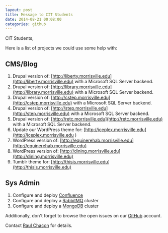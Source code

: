 ```yaml
---
layout: post
title: Message to CIT Students
date: 2014-08-21 00:08:00
categories: github
---
```


CIT Students,

Here is a list of projects we could use some help with:

CMS/Blog
--------------

1.  Drupal version of: [http://liberty.morrisville.edu](http://liberty.morrisville.edu) with a Microsoft SQL Server backend.
2.  Drupal version of: [http://library.morrisville.edu](http://library.morrisville.edu) with a Microsoft SQL Server backend.
3.  Drupal version of: [http://cstep.morrisville.edu](http://cstep.morrisville.edu) with a Microsoft SQL Server backend.
4.  Drupal version of: [http://step.morrisville.edu](http://step.morrisville.edu) with a Microsoft SQL Server backend.
5.  Drupal version of: [http://retc.morrisville.edu](http://retc.morrisville.edu) with a Microsoft SQL Server backend.
6.  Update our WordPress theme for: [http://iceplex.morrisville.edu](http://iceplex.morrisville.edu )
7.  WordPress version of: [http://equinerehab.morrisville.edu](http://equinerehab.morrisville.edu)
8.  WordPress version of: [http://dining.morrisville.edu](http://dining.morrisville.edu)
9.  Tumblr theme for: [http://thisis.morrisville.edu](http://thisis.morrisville.edu)

Sys Admin
---------------

1. Configure and deploy [Confluence](https://www.atlassian.com/software/confluence)
2. Configure and deploy a [RabbitMQ](http://www.rabbitmq.com/) cluster
3. Configure and deploy a [MongoDB](http://www.mongodb.org/) cluster

Additionally, don't forget to browse the open issues on our [GitHub](https://github.com/mscweb) account.

Contact [Raul Chacon](mailto:chaconrj@morrisville.edu) for details.
